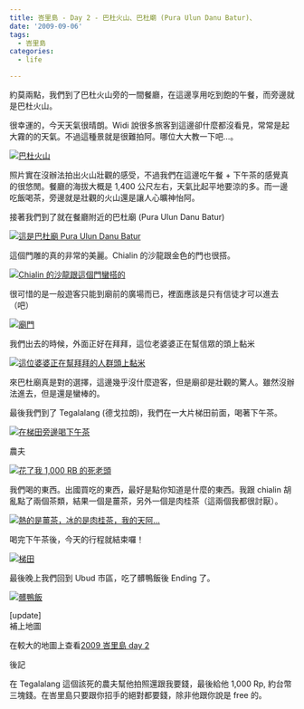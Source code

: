 ```yaml
---
title: 峇里島 - Day 2 - 巴杜火山、巴杜廟 (Pura Ulun Danu Batur)、
date: '2009-09-06'
tags:
  - 峇里島
categories:
  - life

---
```

約莫兩點，我們到了巴杜火山旁的一間餐廳，在這邊享用吃到飽的午餐，而旁邊就是巴杜火山。  
  
很幸運的，今天天氣很晴朗。Widi 說很多旅客到這邊卻什麼都沒看見，常常是起大霧的的天氣。不過這種景就是很難拍阿。哪位大大教一下吧…。  
  
[![巴杜火山](images/0.jpg)](http://www.flickr.com/photos/yurenju/3891573544/ "Flickr 上 yurenju 的 巴杜火山")  
  
照片實在沒辦法拍出火山壯觀的感受，不過我們在這邊吃午餐 + 下午茶的感覺真的很悠閒。餐廳的海拔大概是 1,400 公尺左右，天氣比起平地要涼的多。而一邊吃飯喝茶，旁邊就是壯觀的火山還是讓人心曠神怡阿。  
  
接著我們到了就在餐廳附近的巴杜廟 (Pura Ulun Danu Batur)  
  
[![這是巴杜廟 Pura Ulun Danu Batur](images/1.jpg)](http://www.flickr.com/photos/yurenju/3892167249/ "Flickr 上 yurenju 的 這是巴杜廟 Pura Ulun Danu Batur")  
  
  
  
  
  
這個門雕的真的非常的美麗。Chialin 的沙龍跟金色的門也很搭。  
  
[![Chialin 的沙龍跟這個門蠻搭的](images/2.jpg)](http://www.flickr.com/photos/yurenju/3892168211/ "Flickr 上 yurenju 的 Chialin 的沙龍跟這個門蠻搭的")  
  
很可惜的是一般遊客只能到廟前的廣場而已，裡面應該是只有信徒才可以進去（吧）  
  
[![廟門](images/3.jpg)](http://www.flickr.com/photos/yurenju/3892168881/ "Flickr 上 yurenju 的 廟門")  
  
我們出去的時候，外面正好在拜拜，這位老婆婆正在幫信眾的頭上黏米  
  
[![這位婆婆正在幫拜拜的人群頭上黏米](images/4.jpg)](http://www.flickr.com/photos/yurenju/3892169397/ "Flickr 上 yurenju 的 這位婆婆正在幫拜拜的人群頭上黏米")  
  
來巴杜廟真是對的選擇，這邊幾乎沒什麼遊客，但是廟卻是壯觀的驚人。雖然沒辦法進去，但是還是蠻棒的。  
  
最後我們到了 Tegalalang (德戈拉朗)，我們在一大片梯田前面，喝著下午茶。  
  
[![在梯田旁邊喝下午茶](images/5.jpg)](http://www.flickr.com/photos/yurenju/3893087274/ "Flickr 上 yurenju 的 在梯田旁邊喝下午茶")  
  
農夫  
  
[![花了我 1,000 RB 的死老頭](images/6.jpg)](http://www.flickr.com/photos/yurenju/3892289509/ "Flickr 上 yurenju 的 花了我 1,000 RB 的死老頭")  
  
我們喝的東西。出國買吃的東西，最好是點你知道是什麼的東西。我跟 chialin 胡亂點了兩個茶類，結果一個是薑茶，另外一個是肉桂茶（這兩個我都很討厭）。  
  
[![熱的是薑茶，冰的是肉桂茶，我的天阿…](images/7.jpg)](http://www.flickr.com/photos/yurenju/3893087892/ "Flickr 上 yurenju 的 熱的是薑茶，冰的是肉桂茶，我的天阿…")  
  
喝完下午茶後，今天的行程就結束囉！  
  
[![梯田](images/8.jpg)](http://www.flickr.com/photos/yurenju/3893092376/ "Flickr 上 yurenju 的 梯田")  
  
最後晚上我們回到 Ubud 市區，吃了髒鴨飯後 Ending 了。  
  
[![髒鴨飯](images/9.jpg)](http://www.flickr.com/photos/yurenju/3892302629/ "Flickr 上 yurenju 的 髒鴨飯")  
  
\[update\]  
補上地圖  
  
在較大的地圖上查看[2009 峇里島 day 2](http://maps.google.com.tw/maps/ms?ie=UTF8&hl=zh-TW&brcurrent=3,0x3442ae17715a4b9f:0xbaeaecff55cfad73,1&msa=0&msid=102940795217138094975.000472ea59f57103136df&ll=-8.431621,115.328979&spn=0.543377,1.098633&z=10&source=embed)  
  
後記  
  
在 Tegalalang 這個該死的農夫幫他拍照還跟我要錢，最後給他 1,000 Rp, 約台幣三塊錢。在峇里島只要跟你招手的絕對都要錢，除非他跟你說是 free 的。